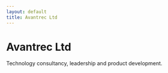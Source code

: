 ```yaml
---
layout: default
title: Avantrec Ltd
---
```

# Avantrec Ltd

Technology consultancy, leadership and product development.